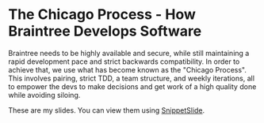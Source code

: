 The Chicago Process - How Braintree Develops Software
================

Braintree needs to be highly available and secure, while still maintaining a rapid development pace and strict backwards compatibility. In order to achieve that, we use what has become known as the "Chicago Process". This involves pairing, strict TDD, a team structure, and weekly iterations, all to empower the devs to make decisions and get work of a high quality done while avoiding siloing. 

These are my slides. You can view them using [SnippetSlide](https://github.com/agfor/snippetslide).
